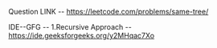 Question LINK -- https://leetcode.com/problems/same-tree/

IDE--GFG --
1.Recursive Approach -- https://ide.geeksforgeeks.org/y2MHqac7Xo

